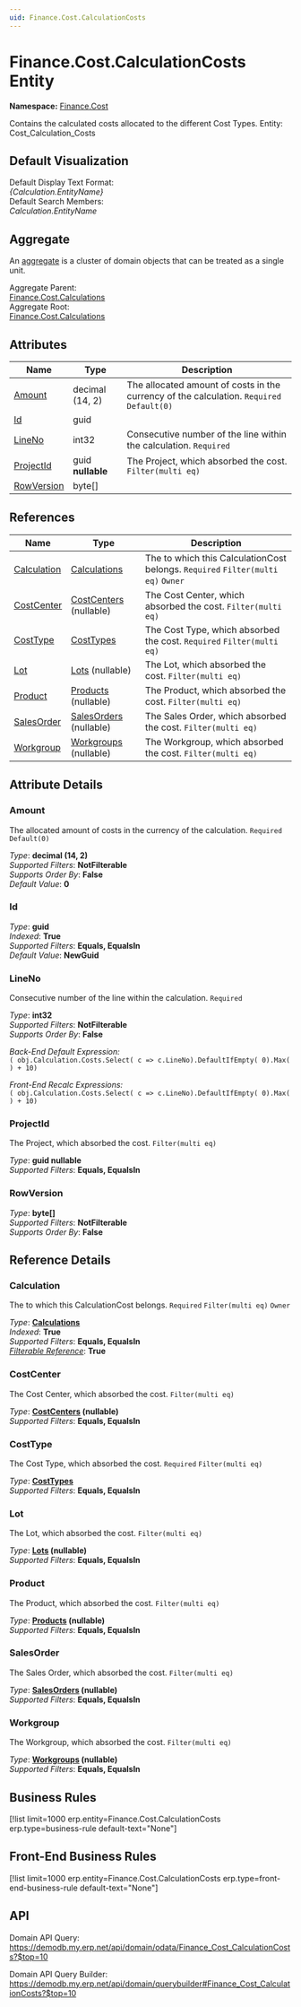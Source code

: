 ```yaml
---
uid: Finance.Cost.CalculationCosts
---
```

# Finance.Cost.CalculationCosts Entity

**Namespace:** [Finance.Cost](Finance.Cost.md)  

Contains the calculated costs allocated to the different Cost Types. Entity: Cost_Calculation_Costs

## Default Visualization
Default Display Text Format:  
_{Calculation.EntityName}_  
Default Search Members:  
_Calculation.EntityName_  

## Aggregate
An [aggregate](https://docs.erp.net/tech/advanced/concepts/aggregates.html) is a cluster of domain objects that can be treated as a single unit.  

Aggregate Parent:  
[Finance.Cost.Calculations](Finance.Cost.Calculations.md)  
Aggregate Root:  
[Finance.Cost.Calculations](Finance.Cost.Calculations.md)  

## Attributes

| Name | Type | Description |
| ---- | ---- | --- |
| [Amount](Finance.Cost.CalculationCosts.md#amount) | decimal (14, 2) | The allocated amount of costs in the currency of the calculation. `Required` `Default(0)` 
| [Id](Finance.Cost.CalculationCosts.md#id) | guid |  
| [LineNo](Finance.Cost.CalculationCosts.md#lineno) | int32 | Consecutive number of the line within the calculation. `Required` 
| [ProjectId](Finance.Cost.CalculationCosts.md#projectid) | guid __nullable__ | The Project, which absorbed the cost. `Filter(multi eq)` 
| [RowVersion](Finance.Cost.CalculationCosts.md#rowversion) | byte[] |  

## References

| Name | Type | Description |
| ---- | ---- | --- |
| [Calculation](Finance.Cost.CalculationCosts.md#calculation) | [Calculations](Finance.Cost.Calculations.md) | The <see cref="Calculation"/> to which this CalculationCost belongs. `Required` `Filter(multi eq)` `Owner` |
| [CostCenter](Finance.Cost.CalculationCosts.md#costcenter) | [CostCenters](Finance.Accounting.CostCenters.md) (nullable) | The Cost Center, which absorbed the cost. `Filter(multi eq)` |
| [CostType](Finance.Cost.CalculationCosts.md#costtype) | [CostTypes](Finance.Cost.CostTypes.md) | The Cost Type, which absorbed the cost. `Required` `Filter(multi eq)` |
| [Lot](Finance.Cost.CalculationCosts.md#lot) | [Lots](Logistics.Inventory.Lots.md) (nullable) | The Lot, which absorbed the cost. `Filter(multi eq)` |
| [Product](Finance.Cost.CalculationCosts.md#product) | [Products](General.Products.Products.md) (nullable) | The Product, which absorbed the cost. `Filter(multi eq)` |
| [SalesOrder](Finance.Cost.CalculationCosts.md#salesorder) | [SalesOrders](Crm.Sales.SalesOrders.md) (nullable) | The Sales Order, which absorbed the cost. `Filter(multi eq)` |
| [Workgroup](Finance.Cost.CalculationCosts.md#workgroup) | [Workgroups](Production.Resources.Workgroups.md) (nullable) | The Workgroup, which absorbed the cost. `Filter(multi eq)` |


## Attribute Details

### Amount

The allocated amount of costs in the currency of the calculation. `Required` `Default(0)`

_Type_: **decimal (14, 2)**  
_Supported Filters_: **NotFilterable**  
_Supports Order By_: **False**  
_Default Value_: **0**  

### Id

_Type_: **guid**  
_Indexed_: **True**  
_Supported Filters_: **Equals, EqualsIn**  
_Default Value_: **NewGuid**  

### LineNo

Consecutive number of the line within the calculation. `Required`

_Type_: **int32**  
_Supported Filters_: **NotFilterable**  
_Supports Order By_: **False**  

_Back-End Default Expression:_  
`( obj.Calculation.Costs.Select( c => c.LineNo).DefaultIfEmpty( 0).Max( ) + 10)`

_Front-End Recalc Expressions:_  
`( obj.Calculation.Costs.Select( c => c.LineNo).DefaultIfEmpty( 0).Max( ) + 10)`
### ProjectId

The Project, which absorbed the cost. `Filter(multi eq)`

_Type_: **guid __nullable__**  
_Supported Filters_: **Equals, EqualsIn**  

### RowVersion

_Type_: **byte[]**  
_Supported Filters_: **NotFilterable**  
_Supports Order By_: **False**  


## Reference Details

### Calculation

The <see cref="Calculation"/> to which this CalculationCost belongs. `Required` `Filter(multi eq)` `Owner`

_Type_: **[Calculations](Finance.Cost.Calculations.md)**  
_Indexed_: **True**  
_Supported Filters_: **Equals, EqualsIn**  
_[Filterable Reference](https://docs.erp.net/dev/domain-api/filterable-references.html)_: **True**  

### CostCenter

The Cost Center, which absorbed the cost. `Filter(multi eq)`

_Type_: **[CostCenters](Finance.Accounting.CostCenters.md) (nullable)**  
_Supported Filters_: **Equals, EqualsIn**  

### CostType

The Cost Type, which absorbed the cost. `Required` `Filter(multi eq)`

_Type_: **[CostTypes](Finance.Cost.CostTypes.md)**  
_Supported Filters_: **Equals, EqualsIn**  

### Lot

The Lot, which absorbed the cost. `Filter(multi eq)`

_Type_: **[Lots](Logistics.Inventory.Lots.md) (nullable)**  
_Supported Filters_: **Equals, EqualsIn**  

### Product

The Product, which absorbed the cost. `Filter(multi eq)`

_Type_: **[Products](General.Products.Products.md) (nullable)**  
_Supported Filters_: **Equals, EqualsIn**  

### SalesOrder

The Sales Order, which absorbed the cost. `Filter(multi eq)`

_Type_: **[SalesOrders](Crm.Sales.SalesOrders.md) (nullable)**  
_Supported Filters_: **Equals, EqualsIn**  

### Workgroup

The Workgroup, which absorbed the cost. `Filter(multi eq)`

_Type_: **[Workgroups](Production.Resources.Workgroups.md) (nullable)**  
_Supported Filters_: **Equals, EqualsIn**  



## Business Rules

[!list limit=1000 erp.entity=Finance.Cost.CalculationCosts erp.type=business-rule default-text="None"]

## Front-End Business Rules

[!list limit=1000 erp.entity=Finance.Cost.CalculationCosts erp.type=front-end-business-rule default-text="None"]

## API

Domain API Query:
<https://demodb.my.erp.net/api/domain/odata/Finance_Cost_CalculationCosts?$top=10>

Domain API Query Builder:
<https://demodb.my.erp.net/api/domain/querybuilder#Finance_Cost_CalculationCosts?$top=10>

